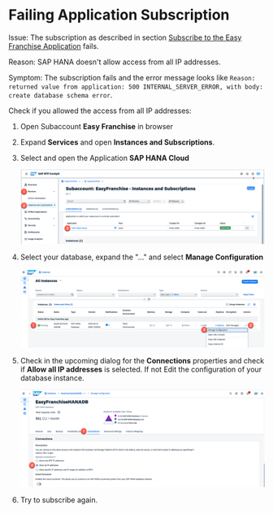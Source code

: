 # Failing Application Subscription

Issue: The subscription as described in section [Subscribe to the Easy Franchise Application](../../../documentation/test-customer-onboarding/subscribe-easyfranchise-app/README.md) fails.

Reason: SAP HANA doesn't allow access from all IP addresses.

Symptom: The subscription fails and the error message looks like `Reason: returned value from application: 500 INTERNAL_SERVER_ERROR, with body: create database schema error`.

Check if you allowed the access from all IP addresses:
1. Open Subaccount **Easy Franchise** in browser
2. Expand **Services** and open **Instances and Subscriptions**. 
3. Select and open the Application **SAP HANA Cloud** 
   
   ![](images/2023-openSAPHANACloud.png)   
4. Select your database, expand the "..." and select **Manage Configuration**

   ![](images/2023-ManageConfiguration.png)
5. Check in the upcoming dialog for the **Connections** properties and check if **Allow all IP addresses** is selected. If not Edit the configuration of your database instance.

   ![](images/2023-allow-all-ip.png)
6. Try to subscribe again.
